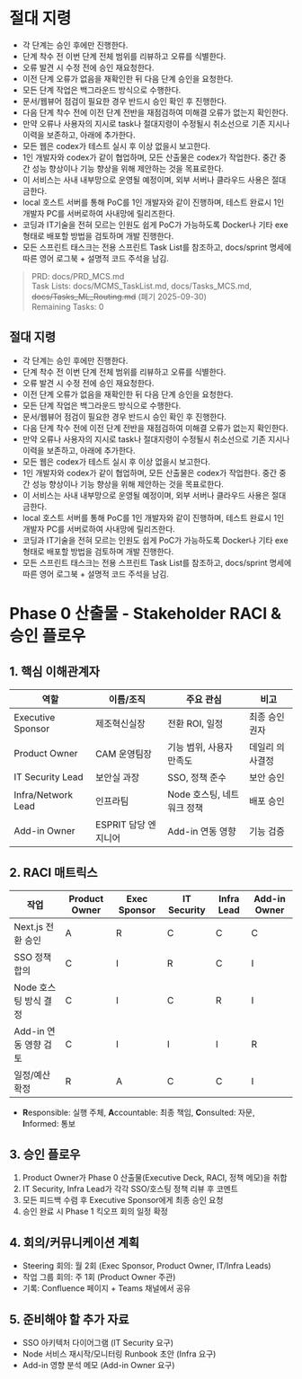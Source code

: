 # 절대 지령
- 각 단계는 승인 후에만 진행한다.
- 단계 착수 전 이번 단계 전체 범위를 리뷰하고 오류를 식별한다.
- 오류 발견 시 수정 전에 승인 재요청한다.
- 이전 단계 오류가 없음을 재확인한 뒤 다음 단계 승인을 요청한다.
- 모든 단계 작업은 백그라운드 방식으로 수행한다.
- 문서/웹뷰어 점검이 필요한 경우 반드시 승인 확인 후 진행한다.
- 다음 단계 착수 전에 이전 단계 전반을 재점검하여 미해결 오류가 없는지 확인한다.
- 만약 오류나 사용자의 지시로 task나 절대지령이 수정될시 취소선으로 기존 지시나 이력을 보존하고, 아래에 추가한다.
- 모든 웹은 codex가 테스트 실시 후 이상 없을시 보고한다.
- 1인 개발자와 codex가 같이 협업하며, 모든 산출물은 codex가 작업한다. 중간 중간 성능 향상이나 기능 향상을 위해 제안하는 것을 목표로한다.
- 이 서비스는 사내 내부망으로 운영될 예정이며, 외부 서버나 클라우드 사용은 절대 금한다.
- local 호스트 서버를 통해 PoC를 1인 개발자와 같이 진행하며, 테스트 완료시 1인 개발자 PC를 서버로하여 사내망에 릴리즈한다.
- 코딩과 IT기술을 전혀 모르는 인원도 쉽게 PoC가 가능하도록 Docker나 기타 exe 형태로 배포할 방법을 검토하며 개발 진행한다.
- 모든 스프린트 태스크는 전용 스프린트 Task List를 참조하고, docs/sprint 명세에 따른 영어 로그북 + 설명적 코드 주석을 남김.

> PRD: docs/PRD_MCS.md  
> Task Lists: docs/MCMS_TaskList.md, docs/Tasks_MCS.md, ~~docs/Tasks_ML_Routing.md~~ (폐기 2025-09-30)  
> Remaining Tasks: 0

## 절대 지령
- 각 단계는 승인 후에만 진행한다.
- 단계 착수 전 이번 단계 전체 범위를 리뷰하고 오류를 식별한다.
- 오류 발견 시 수정 전에 승인 재요청한다.
- 이전 단계 오류가 없음을 재확인한 뒤 다음 단계 승인을 요청한다.
- 모든 단계 작업은 백그라운드 방식으로 수행한다.
- 문서/웹뷰어 점검이 필요한 경우 반드시 승인 확인 후 진행한다.
- 다음 단계 착수 전에 이전 단계 전반을 재점검하여 미해결 오류가 없는지 확인한다.
- 만약 오류나 사용자의 지시로 task나 절대지령이 수정될시 취소선으로 기존 지시나 이력을 보존하고, 아래에 추가한다.
- 모든 웹은 codex가 테스트 실시 후 이상 없을시 보고한다.
- 1인 개발자와 codex가 같이 협업하며, 모든 산출물은 codex가 작업한다. 중간 중간 성능 향상이나 기능 향상을 위해 제안하는 것을 목표로한다.
- 이 서비스는 사내 내부망으로 운영될 예정이며, 외부 서버나 클라우드 사용은 절대 금한다.
- local 호스트 서버를 통해 PoC를 1인 개발자와 같이 진행하며, 테스트 완료시 1인 개발자 PC를 서버로하여 사내망에 릴리즈한다.
- 코딩과 IT기술을 전혀 모르는 인원도 쉽게 PoC가 가능하도록 Docker나 기타 exe 형태로 배포할 방법을 검토하며 개발 진행한다.
- 모든 스프린트 태스크는 전용 스프린트 Task List를 참조하고, docs/sprint 명세에 따른 영어 로그북 + 설명적 코드 주석을 남김.
# Phase 0 산출물 - Stakeholder RACI & 승인 플로우

## 1. 핵심 이해관계자
| 역할 | 이름/조직 | 주요 관심 | 비고 |
|---|---|---|---|
| Executive Sponsor | 제조혁신실장 | 전환 ROI, 일정 | 최종 승인권자 |
| Product Owner | CAM 운영팀장 | 기능 범위, 사용자 만족도 | 데일리 의사결정 |
| IT Security Lead | 보안실 과장 | SSO, 정책 준수 | 보안 승인 |
| Infra/Network Lead | 인프라팀 | Node 호스팅, 네트워크 정책 | 배포 승인 |
| Add-in Owner | ESPRIT 담당 엔지니어 | Add-in 연동 영향 | 기능 검증 |

## 2. RACI 매트릭스
| 작업 | Product Owner | Exec Sponsor | IT Security | Infra Lead | Add-in Owner |
|---|---|---|---|---|---|
| Next.js 전환 승인 | A | R | C | C | C |
| SSO 정책 합의 | C | I | R | C | I |
| Node 호스팅 방식 결정 | C | I | C | R | I |
| Add-in 연동 영향 검토 | C | I | I | I | R |
| 일정/예산 확정 | R | A | C | C | I |

- **R**esponsible: 실행 주체, **A**ccountable: 최종 책임, **C**onsulted: 자문, **I**nformed: 통보

## 3. 승인 플로우
1. Product Owner가 Phase 0 산출물(Executive Deck, RACI, 정책 메모)을 취합
2. IT Security, Infra Lead가 각각 SSO/호스팅 정책 리뷰 후 코멘트
3. 모든 피드백 수렴 후 Executive Sponsor에게 최종 승인 요청
4. 승인 완료 시 Phase 1 킥오프 회의 일정 확정

## 4. 회의/커뮤니케이션 계획
- Steering 회의: 월 2회 (Exec Sponsor, Product Owner, IT/Infra Leads)
- 작업 그룹 회의: 주 1회 (Product Owner 주관)
- 기록: Confluence 페이지 + Teams 채널에서 공유

## 5. 준비해야 할 추가 자료
- SSO 아키텍처 다이어그램 (IT Security 요구)
- Node 서비스 재시작/모니터링 Runbook 초안 (Infra 요구)
- Add-in 영향 분석 메모 (Add-in Owner 요구)

